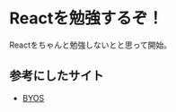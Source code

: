 Reactを勉強するぞ！
==================

Reactをちゃんと勉強しないとと思って開始。

## 参考にしたサイト

* [BYOS](http://andrewhfarmer.com/build-your-own-starter/#1-git)
